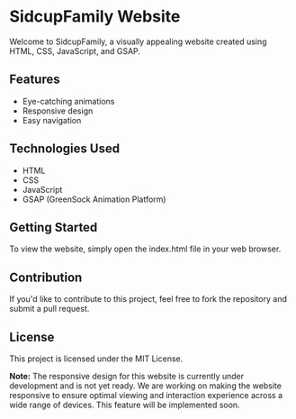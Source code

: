 # SidcupFamily Website
Welcome to SidcupFamily, a visually appealing website created using HTML, CSS, JavaScript, and GSAP.

## Features
- Eye-catching animations
- Responsive design
- Easy navigation
## Technologies Used
- HTML
- CSS
- JavaScript
- GSAP (GreenSock Animation Platform)
## Getting Started
To view the website, simply open the index.html file in your web browser.

## Contribution
If you'd like to contribute to this project, feel free to fork the repository and submit a pull request.

## License
This project is licensed under the MIT License.

**Note:** The responsive design for this website is currently under development and is not yet ready. We are working on making the website responsive to ensure optimal viewing and interaction experience across a wide range of devices. This feature will be implemented soon.
